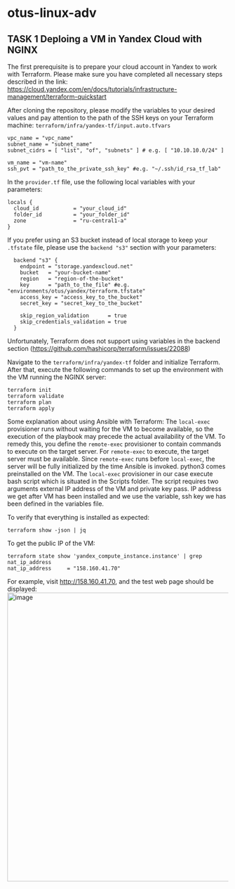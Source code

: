 # otus-linux-adv
## TASK 1 Deploing a VM in Yandex Cloud with NGINX
The first prerequisite is to prepare your cloud account in Yandex to work with Terraform.
Please make sure you have completed all necessary steps described in the link:
https://cloud.yandex.com/en/docs/tutorials/infrastructure-management/terraform-quickstart

After cloning the repository, please modify the variables to your desired values and pay attention to the path of the SSH keys on your Terraform machine:
`terraform/infra/yandex-tf/input.auto.tfvars`
```
vpc_name = "vpc_name"
subnet_name = "subnet_name"
subnet_cidrs = [ "list", "of", "subnets" ] # e.g. [ "10.10.10.0/24" ]

vm_name = "vm-name"
ssh_pvt = "path_to_the_private_ssh_key" #e.g. "~/.ssh/id_rsa_tf_lab"
```
In the `provider.tf` file, use the following local variables with your parameters:
```
locals {
  cloud_id           = "your_cloud_id"
  folder_id          = "your_folder_id"
  zone               = "ru-central1-a"
}
```
If you prefer using an S3 bucket instead of local storage to keep your `.tfstate` file, please use the `backend "s3"` section with your parameters:
```
  backend "s3" {
    endpoint = "storage.yandexcloud.net"
    bucket   = "your-bucket-name"
    region   = "region-of-the-bucket"
    key      = "path_to_the_file" #e.g. "environments/otus/yandex/terraform.tfstate"
    access_key = "access_key_to_the_bucket"
    secret_key = "secret_key_to_the_bucket"

    skip_region_validation      = true
    skip_credentials_validation = true
  }
```
Unfortunately, Terraform does not support using variables in the backend section (https://github.com/hashicorp/terraform/issues/22088)

Navigate to the `terraform/infra/yandex-tf` folder and initialize Terraform. After that, execute the following commands to set up the environment with the VM running the NGINX server:
```
terraform init
terraform validate
terraform plan
terraform apply
```

Some explanation about using Ansible with Terraform:
The `local-exec` provisioner runs without waiting for the VM to become available, so the execution of the playbook may precede the actual availability of the VM.
To remedy this, you define the `remote-exec` provisioner to contain commands to execute on the target server. For `remote-exec` to execute, the target server must be available.
Since `remote-exec` runs before `local-exec`, the server will be fully initialized by the time Ansible is invoked. python3 comes preinstalled on the VM.
The `local-exec` provisioner in our case execute bash script which is situated in the Scripts folder. The script requires two arguments external IP address of the VM and private key pass.
IP address we get after VM has been installed and we use the variable, ssh key we has been defined in the variables file.

To verify that everything is installed as expected:
```
terraform show -json | jq

```
To get the public IP of the VM:
```
terraform state show 'yandex_compute_instance.instance' | grep nat_ip_address
nat_ip_address     = "158.160.41.70"
```
For example, visit http://158.160.41.70, and the test web page should be displayed:
<img width="657" alt="image" src="https://github.com/SergeyNowitzki/otus-linux-adv/assets/39993377/7826bd3b-cfb3-4bd8-ab67-a9785b932db7">

